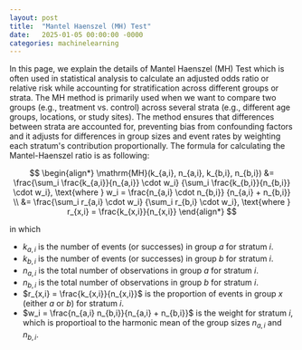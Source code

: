 ```yaml
---
layout: post
title:  "Mantel Haenszel (MH) Test"
date:   2025-01-05 00:00:00 -0000
categories: machinelearning
---
```


In this page, we explain the details of Mantel Haenszel (MH) Test which is often used in statistical analysis to calculate an adjusted odds ratio or relative risk while accounting for stratification across different groups or strata. The MH method is primarily used when we want to compare two groups (e.g., treatment vs. control) across several strata (e.g., different age groups, locations, or study sites). The method ensures that differences between strata are accounted for, preventing bias from confounding factors and it adjusts for differences in group sizes and event rates by weighting each stratum's contribution proportionally. The formula for calculating the Mantel-Haenszel ratio is as following:

$$
\begin{align*} \mathrm{MH}(k_{a,i}, n_{a,i}, k_{b,i}, n_{b,i}) &= \frac{\sum_i \frac{k_{a,i}}{n_{a,i}} \cdot w_i} {\sum_i \frac{k_{b,i}}{n_{b,i}} \cdot w_i}, \text{where } w_i = \frac{n_{a,i} \cdot n_{b,i}} {n_{a,i} + n_{b,i}} \\ &= \frac{\sum_i r_{a,i} \cdot w_i} {\sum_i r_{b,i} \cdot w_i}, \text{where } r_{x,i} = \frac{k_{x,i}}{n_{x,i}} \end{align*}
$$

in which

* $k_{a,i}$ is the number of events (or successes) in group $a$ for stratum $i$. 
* $k_{b,i}$ is the number of events (or successes) in group $b$ for stratum $i$.
* $n_{a,i}$ is the total number of observations in group $a$ for stratum $i$.
* $n_{b,i}$ is the total number of observations in group $b$ for stratum $i$.
* $r_{x,i} = \frac{k_{x,i}}{n_{x,i}}$ is the proportion of events in group $x$ (either $a$ or $b$) for stratum $i$.
* $w_i = \frac{n_{a,i} n_{b,i}}{n_{a,i} + n_{b,i}}$ is the weight for stratum $i$, which is proportioal to the harmonic mean of the group sizes $n_{a,i}$ and $n_{b,i}$. 

